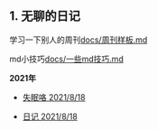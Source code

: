 ## 1. 无聊的日记

学习一下别人的周刊[docs/周刊样板.md](docs/周刊样板.md)

md小技巧[docs/一些md技巧.md](docs/一些md技巧.md)

**2021年**

- [失眠咯 2021/8/18](docs/diary/失眠.md)

- [日记 2021/8/18](docs/diary/2021-8-18.md)

